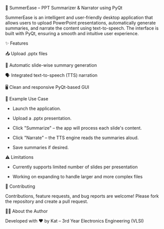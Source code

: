 📄 SummerEase – PPT Summarizer & Narrator using PyQt

SummerEase is an intelligent and user-friendly desktop application that allows users to upload PowerPoint presentations, automatically generate summaries, and narrate the content using text-to-speech. The interface is built with PyQt, ensuring a smooth and intuitive user experience.

✨ Features

📤 Upload .pptx files

🧠 Automatic slide-wise summary generation

🗣️ Integrated text-to-speech (TTS) narration

🖥️ Clean and responsive PyQt-based GUI


🧪 Example Use Case

- Launch the application.

- Upload a .pptx presentation.

- Click "Summarize" – the app will process each slide's content.

- Click "Narrate" – the TTS engine reads the summaries aloud.

- Save summaries if desired.

⚠️ Limitations

- Currently supports limited number of slides per presentation

- Working on expanding to handle larger and more complex files

🤝 Contributing

Contributions, feature requests, and bug reports are welcome! Please fork the repository and create a pull request.


🙋‍♀️ About the Author

Developed with ❤️ by Kat – 3rd Year Electronics Engineering (VLSI)
